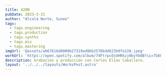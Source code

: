 ```yaml
---
title: 420N
pubDate: 2023-3-31
author: "Alcalá Norte, Suneo"
tags:
  - tags.engineering
  - tags.production
  - tags.synths
  - tags.mix
  - tags.mastering
imgUrl: '@assets/ab67616d0000b27319ad86b2570bdd623b9fe228.jpeg'
workUrl: 'https://open.spotify.com/album/74FtrpcOjUHRkzj0byYb8B?si=7G6Ljg-SQxCqhW9TwoYxzg'
description: Grabación y producción con Carlos Elías Caballero.
layout: '../../../layouts/WorksPost.astro'
---
```


